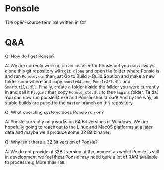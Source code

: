 # Ponsole
The open-source terminal written in C#

# Q&A

Q: How do I get Ponsle?

A: We are currenly working on an installer for Ponsle but you can allways clone this git repository with `git clone` and open the folder where Ponsle is and run `Ponsle.sln` then just Go to Build > Build Solution and make a new folder somewhere and copy `ponsle64.exe`, `PonsleAPI.dll` and `SmartUtils.dll`. Finally, create a folder inside the follder you were currently in and call it `Plugins` then copy `Ponsle_std.dll` to the `Plugins` folder. Ta da! You can now run ponsle64.exe and Ponsle should load! And by the way, all stable builds are pused to the `master` branch on this repository.

Q: What operating systems does Ponsle run on?

A: Ponsle currently only works on 64 Bit versions of Windows. We are hopefully going to reach out to the Linux and MacOS platforms at a later date and maybe we'll produce some 32 Bit binaries.

Q: Why isn't there a 32 Bit version of Ponsle?

A: We do not provide at 32Bit version at the moment as whilst Ponsle is still in development we feel theat Ponsle may need quite a lot of RAM available to process e.g More than `4GB`.
